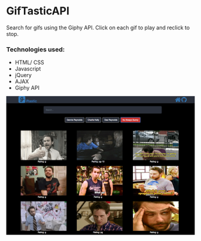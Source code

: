# GifTasticAPI

Search for gifs using the Giphy API. Click on each gif to play and reclick to stop.

### Technologies used:

* HTML/ CSS
* Javascript
* jQuery
* AJAX
* Giphy API


![Alt text](assets/images/github.png?raw=true "manager")